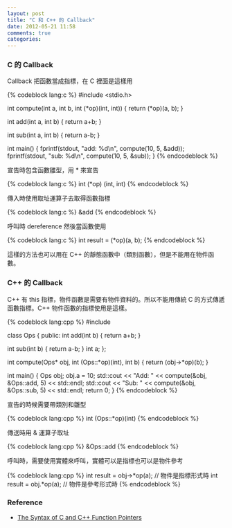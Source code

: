 ```yaml
---
layout: post
title: "C 和 C++ 的 Callback"
date: 2012-05-21 11:58
comments: true
categories: 
---
```

### C 的 Callback

Callback 把函數當成指標，在 C 裡面是這樣用

{% codeblock lang:c %}
#include <stdio.h>

int compute(int a, int b, int (*op)(int, int)) {
  return (*op)(a, b);
}

int add(int a, int b) {
  return a+b;
}

int sub(int a, int b) {
  return a-b;
}

int main() {
  fprintf(stdout, "add: %d\n", compute(10, 5, &add));
  fprintf(stdout, "sub: %d\n", compute(10, 5, &sub));
}
{% endcodeblock %}

宣告時包含函數雛型，用 * 來宣告

{% codeblock lang:c %}
int (*op) (int, int)
{% endcodeblock %}

傳入時使用取址運算子去取得函數指標

{% codeblock lang:c %}
&add
{% endcodeblock %}

呼叫時 dereference 然後當函數使用

{% codeblock lang:c %}
int result = (*op)(a, b);
{% endcodeblock %}

這樣的方法也可以用在 C++ 的靜態函數中（類別函數），但是不能用在物件函數。

### C++ 的 Callback

C++ 有 this 指標，物件函數是需要有物件資料的。所以不能用傳統 C 的方式傳遞函數指標。C++
物件函數的指標使用是這樣。

{% codeblock lang:cpp %}
#include <iostream>

class Ops {
 public:
  int add(int b) {
    return a+b;
  }
  
  int sub(int b) {
    return a-b;
  }
  int a;
};

int compute(Ops* obj, int (Ops::*op)(int), int b) {
  return (obj->*op)(b);
}

int main() {
  Ops obj;
  obj.a = 10;
  std::cout << "Add: " << compute(&obj, &Ops::add, 5) << std::endl;
  std::cout << "Sub: " << compute(&obj, &Ops::sub, 5) << std::endl;
  return 0;
}
{% endcodeblock %}

宣告的時候需要帶類別和雛型

{% codeblock lang:cpp %}
int (Ops::*op)(int)
{% endcodeblock %}

傳送時用 &amp; 運算子取址

{% codeblock lang:cpp %}
&Ops::add
{% endcodeblock %}

呼叫時，需要使用實體來呼叫，實體可以是指標也可以是物件參考

{% codeblock lang:cpp %}
int result = obj->*op(a);  // 物件是指標形式時
int result = obj.*op(a);    // 物件是參考形式時
{% endcodeblock %}

### Reference

* [The Syntax of C and C++ Function Pointers](http://www.newty.de/fpt/fpt.html#chapter2)
